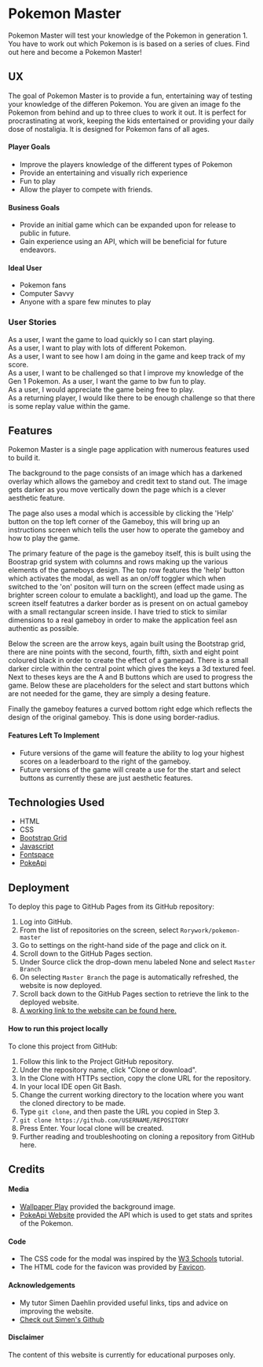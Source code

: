 # Pokemon Master

Pokemon Master will test your knowledge of the Pokemon in generation 1. You have to work out which Pokemon is is based on a series of clues. Find out here and become a Pokemon Master!

## UX

The goal of Pokemon Master is to provide a fun, entertaining way of testing your knowledge of the differen Pokemon. You are given an image fo the Pokemon from behind and up to three clues to work it out. It is
perfect for procrastinating at work, keeping the kids entertained or providing your daily dose of nostaligia. It is designed for Pokemon fans of all ages. 

#### Player Goals

* Improve the players knowledge of the different types of Pokemon
* Provide an entertaining and visually rich experience
* Fun to play
* Allow the player to compete with friends.

#### Business Goals

* Provide an initial game which can be expanded upon for release to public in future.
* Gain experience using an API, which will be beneficial for future endeavors.

#### Ideal User

* Pokemon fans
* Computer Savvy
* Anyone with a spare few minutes to play

### User Stories
As a user, I want the game to load quickly so I can start playing.  
As a user, I want to play with lots of different Pokemon.  
As a user, I want to see how I am doing in the game and keep track of my score.  
As a user, I want to be challenged so that I improve my knowledge of the Gen 1 Pokemon.
As a user, I want the game to bw fun to play.  
As a user, I would appreciate the game being free to play.  
As a returning player, I would like there to be enough challenge so that there is some replay value within the game.


## Features

Pokemon Master is a single page application with numerous features used to build it.

The background to the page consists of an image which has a darkened overlay which allows the gameboy and credit text to stand out. The image gets darker as you move vertically down the page which is a clever aesthetic feature. 

The page also uses a modal which is accessible by clicking the 'Help' button on the top left corner of the Gameboy, this will bring up an instructions screen which tells the user how to operate the gameboy and how to play the game. 

The primary feature of the page is the gameboy itself, this is built using the Boostrap grid system with columns and rows making up the various elements of the gameboys design. The top row features the 'help' button which activates the modal, as well as an on/off toggler which when switched to the 'on' positon will turn on the screen (effect made using as brighter screen colour to emulate a backlight), and load up the game. The screen itself featutres a darker border as is present on on actual gameboy with a small rectangular screen inside. I have tried to stick to similar dimensions to a real gameboy in order to make the application feel asn authentic as possible.

Below the screen are the arrow keys, again built using the Bootstrap grid, there are nine points with the second, fourth, fifth, sixth and eight point coloured black in order to create the effect of a gamepad. There is a small darker circle within the central point which gives the keys a 3d textured feel. Next to theses keys are the A and B buttons which are used to progress the game. Below these are placeholders for the select and start buttons which are not needed for the game, they are simply a desing feature. 

Finally the gameboy features a curved bottom right edge which reflects the design of the original gameboy. This is done using border-radius. 

#### Features Left To Implement

* Future versions of the game will feature the ability to log your highest scores on a leaderboard to the right of the gameboy.
* Future versions of the game will create a use for the start and select buttons as currently these are just aesthetic features.

## Technologies Used

* HTML
* CSS
* [Bootstrap Grid](https://getbootstrap.com/)
* [Javascript](https://www.javascript.com/)
* [Fontspace](https://www.fontspace.com)
* [PokeApi](https://pokeapi.co/)



## Deployment

To deploy this page to GitHub Pages from its GitHub repository:

1. Log into GitHub.
2. From the list of repositories on the screen, select `Rorywork/pokemon-master`
3. Go to settings on the right-hand side of the page and click on it.
4. Scroll down to the GitHub Pages section.
5. Under Source click the drop-down menu labeled None and select `Master Branch`
6. On selecting `Master Branch` the page is automatically refreshed, the website is now deployed.
7. Scroll back down to the GitHub Pages section to retrieve the link to the deployed website.
8. [A working link to the website can be found here.](https://rorywork.github.io/pokemon-master/)


#### How to run this project locally
To clone this project from GitHub:

1. Follow this link to the Project GitHub repository.
2. Under the repository name, click "Clone or download".
3. In the Clone with HTTPs section, copy the clone URL for the repository.
4. In your local IDE open Git Bash.
5. Change the current working directory to the location where you want the cloned directory to be made.
6. Type `git clone`, and then paste the URL you copied in Step 3.
7. ```git clone https://github.com/USERNAME/REPOSITORY```
8. Press Enter. Your local clone will be created.
9. Further reading and troubleshooting on cloning a repository from GitHub here.



## Credits

#### Media

* [Wallpaper Play](https://wallpaperplay.com/) provided the background image.
* [PokeApi Website](https://pokeapi.co/) provided the API which is used to get stats and sprites of the Pokemon.


#### Code

* The CSS code for the modal was inspired by the [W3 Schools](https://www.w3schools.com/howto/howto_css_modals.asp) tutorial.
* The HTML code for the favicon was provided by [Favicon](https://favicon-generator.org).


#### Acknowledgements

* My tutor Simen Daehlin provided useful links, tips and advice on improving the website.
* [Check out Simen's Github](https://github.com/Eventyret)


#### Disclaimer
The content of this website is currently for educational purposes only. 